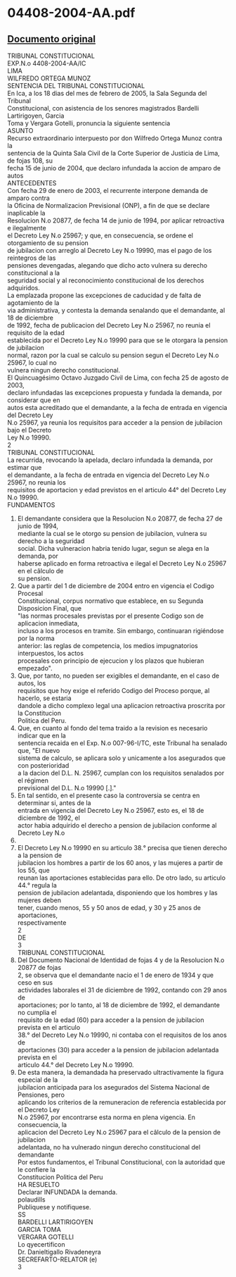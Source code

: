 
04408-2004-AA.pdf
=================
  
[Documento original](https://tc.gob.pe/jurisprudencia/2005/04408-2004-AA.pdf)  
---  
TRIBUNAL CONSTITUCIONAL  
EXP.N.o 4408-2004-AA/IC  
LIMA  
WILFREDO ORTEGA MUNOZ  
SENTENCIA DEL TRIBUNAL CONSTITUCIONAL  
En Ica, a los 18 dias del mes de febrero de 2005, la Sala Segunda del Tribunal  
Constitucional, con asistencia de los senores magistrados Bardelli Lartirigoyen, Garcia  
Toma y Vergara Gotelli, pronuncia la siguiente sentencia  
ASUNTO  
Recurso extraordinario interpuesto por don Wilfredo Ortega Munoz contra la  
sentencia de la Quinta Sala Civil de la Corte Superior de Justicia de Lima, de fojas 108, su  
fecha 15 de junio de 2004, que declaro infundada la accion de amparo de autos  
ANTECEDENTES  
Con fecha 29 de enero de 2003, el recurrente interpone demanda de amparo contra  
la Oficina de Normalizacion Previsional (ONP), a fin de que se declare inaplicable la  
Resolucion N.o 20877, de fecha 14 de junio de 1994, por aplicar retroactiva e ilegalmente  
el Decreto Ley N.o 25967; y que, en consecuencia, se ordene el otorgamiento de su pension  
de jubilacion con arreglo al Decreto Ley N.o 19990, mas el pago de los reintegros de las  
pensiones devengadas, alegando que dicho acto vulnera su derecho constitucional a la  
seguridad social y al reconocimiento constitucional de los derechos adquiridos.  
La emplazada propone las excepciones de caducidad y de falta de agotamiento de la  
via administrativa, y contesta la demanda senalando que el demandante, al 18 de diciembre  
de 1992, fecha de publicacion del Decreto Ley N.o 25967, no reunia el requisito de la edad  
establecida por el Decreto Ley N.o 19990 para que se le otorgara la pension de jubilacion  
normal, razon por la cual se calculo su pension segun el Decreto Ley N.o 25967, lo cual no  
vulnera ningun derecho constitucional.  
El Quincuagésimo Octavo Juzgado Civil de Lima, con fecha 25 de agosto de 2003,  
declaro infundadas las excepciones propuesta y fundada la demanda, por considerar que en  
autos esta acreditado que el demandante, a la fecha de entrada en vigencia del Decreto Ley  
N.o 25967, ya reunia los requisitos para acceder a la pension de jubilacion bajo el Decreto  
Ley N.o 19990.  
2  
TRIBUNAL CONSTITUCIONAL  
La recurrida, revocando la apelada, declaro infundada la demanda, por estimar que  
el demandante, a la fecha de entrada en vigencia del Decreto Ley N.o 25967, no reunia los  
requisitos de aportacion y edad previstos en el articulo 44° del Decreto Ley N.o 19990.  
FUNDAMENTOS  
1. El demandante considera que la Resolucion N.o 20877, de fecha 27 de junio de 1994,  
mediante la cual se le otorgo su pension de jubilacion, vulnera su derecho a la seguridad  
social. Dicha vulneracion habria tenido lugar, segun se alega en la demanda, por  
haberse aplicado en forma retroactiva e ilegal el Decreto Ley N.o 25967 en el câlculo de  
su pension.  
2. Que a partir del 1 de diciembre de 2004 entro en vigencia el Codigo Procesal  
Constitucional, corpus normativo que establece, en su Segunda Disposicion Final, que  
"las normas procesales previstas por el presente Codigo son de aplicacion inmediata,  
incluso a los procesos en tramite. Sin embargo, continuaran rigiéndose por la norma  
anterior: las reglas de competencia, los medios impugnatorios interpuestos, los actos  
procesales con principio de ejecucion y los plazos que hubieran empezado".  
3. Que, por tanto, no pueden ser exigibles el demandante, en el caso de autos, los  
requisitos que hoy exige el referido Codigo del Proceso porque, al hacerlo, se estaria  
dandole a dicho complexo legal una aplicacion retroactiva proscrita por la Constitucion  
Politica del Peru.  
4. Que, en cuanto al fondo del tema traido a la revision es necesario indicar que en la  
sentencia recaida en el Exp. N.o 007-96-I/TC, este Tribunal ha senalado que, "El nuevo  
sistema de calculo, se aplicara solo y unicamente a los asegurados que con posterioridad  
a la dacion del D.L. N. 25967, cumplan con los requisitos senalados por el régimen  
previsional del D.L. N.o 19990 [.]."  
5. En tal sentido, en el presente caso la controversia se centra en determinar si, antes de la  
entrada en vigencia del Decreto Ley N.o 25967, esto es, el 18 de diciembre de 1992, el  
actor habia adquirido el derecho a pension de jubilacion conforme al Decreto Ley N.o  
19990.  
6. El Decreto Ley N.o 19990 en su articulo 38.° precisa que tienen derecho a la pension de  
jubilacion los hombres a partir de los 60 anos, y las mujeres a partir de los 55, que  
reunan las aportaciones establecidas para ello. De otro lado, su articulo 44.° regula la  
pension de jubilacion adelantada, disponiendo que los hombres y las mujeres deben  
tener, cuando menos, 55 y 50 anos de edad, y 30 y 25 anos de aportaciones,  
respectivamente  
2  
DE  
3  
TRIBUNAL CONSTITUCIONAL  
7. Del Documento Nacional de Identidad de fojas 4 y de la Resolucion N.o 20877 de fojas  
2, se observa que el demandante nacio el 1 de enero de 1934 y que ceso en sus  
actividades laborales el 31 de diciembre de 1992, contando con 29 anos de  
aportaciones; por lo tanto, al 18 de diciembre de 1992, el demandante no cumplia el  
requisito de la edad (60) para acceder a la pension de jubilacion prevista en el articulo  
38.° del Decreto Ley N.o 19990, ni contaba con el requisitos de los anos de  
aportaciones (30) para acceder a la pension de jubilacion adelantada prevista en el  
articulo 44.° del Decreto Ley N.o 19990.  
8. De esta manera, la demandada ha preservado ultractivamente la figura especial de la  
jubilacion anticipada para los asegurados del Sistema Nacional de Pensiones, pero  
aplicando los criterios de la remuneracion de referencia establecida por el Decreto Ley  
N.o 25967, por encontrarse esta norma en plena vigencia. En consecuencia, la  
aplicacion del Decreto Ley N.o 25967 para el câlculo de la pension de jubilacion  
adelantada, no ha vulnerado ningun derecho constitucional del demandante  
Por estos fundamentos, el Tribunal Constitucional, con la autoridad que le confiere la  
Constitucion Politica del Peru  
HA RESUELTO  
Declarar INFUNDADA la demanda.  
polaudills  
Publiquese y notifiquese.  
SS  
BARDELLI LARTIRIGOYEN  
GARCIA TOMA  
VERGARA GOTELLI  
Lo qyecertificon  
Dr. Danieltigallo Rivadeneyra  
SECREFARTO-RELATOR (e)  
3